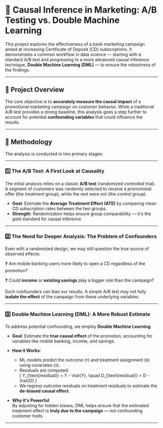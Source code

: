 # 🧠 Causal Inference in Marketing: A/B Testing vs. Double Machine Learning

This project explores the effectiveness of a bank marketing campaign aimed at increasing Certificate of Deposit (CD) subscriptions. It demonstrates a common workflow in data science — starting with a standard A/B test and progressing to a more advanced causal inference technique, **Double Machine Learning (DML)** — to ensure the robustness of the findings.

---

## 🎯 Project Overview

The core objective is to **accurately measure the causal impact** of a promotional marketing campaign on customer behavior. While a traditional A/B test provides a strong baseline, this analysis goes a step further to account for potential **confounding variables** that could influence the results.

---

## 🧪 Methodology

The analysis is conducted in two primary stages:

---

### 1️⃣ The A/B Test: A First Look at Causality

The initial analysis relies on a classic **A/B test** (randomized controlled trial). A segment of customers was randomly selected to receive a promotional offer (the _treatment_ group), while the rest were not (the _control_ group).

- **Goal**: Estimate the **Average Treatment Effect (ATE)** by comparing mean CD subscription rates between the two groups.
- **Strength**: Randomization helps ensure group comparability — it's the gold standard for causal inference.

---

### 2️⃣ The Need for Deeper Analysis: The Problem of Confounders

Even with a randomized design, we may still question the true source of observed effects:

❓ Are mobile banking users more likely to open a CD regardless of the promotion?

❓ Could **income** or **existing savings** play a bigger role than the campaign?

Such confounders can bias our results. A simple A/B test may not fully **isolate the effect** of the campaign from these underlying variables.

---

### 3️⃣ Double Machine Learning (DML): A More Robust Estimate

To address potential confounding, we employ **Double Machine Learning**.

- **Goal**: Estimate the **true causal effect** of the promotion, accounting for variables like mobile banking, income, and savings.

- **How it Works**:
  - ML models predict the outcome (`Y`) and treatment assignment (`D`) using covariates (`X`).
  - Residuals are computed:  
    \[
    Y_{\text{residual}} = Y - \hat{Y}, \quad D_{\text{residual}} = D - \hat{D}
    \]
  - We regress outcome residuals on treatment residuals to estimate the **de-biased causal effect**.

- **Why it's Powerful**:  
  By adjusting for hidden biases, DML helps ensure that the estimated treatment effect is **truly due to the campaign** — not confounding customer traits.

---

